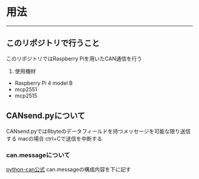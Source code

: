 # 用法
---
## このリポジトリで行うこと

  このリポジトリではRaspberry Piを用いたCAN通信を行う
1. 使用機材
- Raspberry Pi 4 model B
- mcp2551
- mcp2515

## CANsend.pyについて
CANsend.pyでは8byteのデータフィールドを持つメッセージを可能な限り送信する
macの場合 ctrl+Cで送信を中断する
### can.messageについて
  [python-can公式](https://python-can.readthedocs.io/en/master/_modules/can/message.html)
  can.messageの構成内容を下に記す
  
